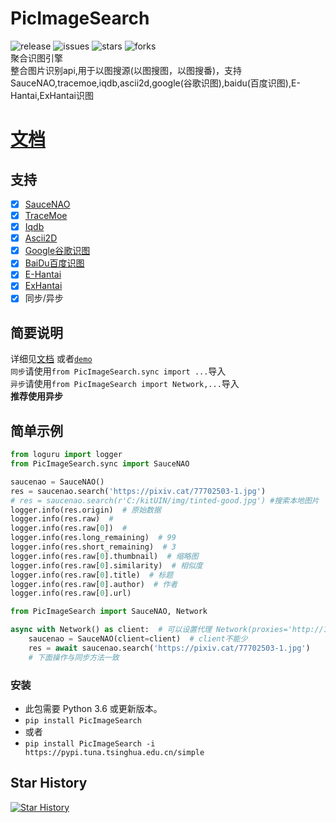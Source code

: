 # PicImageSearch
![release](https://img.shields.io/github/v/release/kitUIN/PicImageSearch)
![issues](https://img.shields.io/github/issues/kitUIN/PicImageSearch)
![stars](https://img.shields.io/github/stars/kitUIN/PicImageSearch)
![forks](https://img.shields.io/github/forks/kitUIN/PicImageSearch)  
聚合识图引擎  
整合图片识别api,用于以图搜源(以图搜图，以图搜番)，支持SauceNAO,tracemoe,iqdb,ascii2d,google(谷歌识图),baidu(百度识图),E-Hantai,ExHantai识图
# [文档](https://www.kituin.fun/wiki/picimagesearch/)

## 支持
- [x] [SauceNAO](https://saucenao.com/)
- [x] [TraceMoe](https://trace.moe/)
- [x] [Iqdb](http://iqdb.org/)
- [x] [Ascii2D](https://ascii2d.net/)
- [x] [Google谷歌识图](https://www.google.com/imghp)  
- [x] [BaiDu百度识图](https://graph.baidu.com/)
- [x] [E-Hantai](https://e-hentai.org/)  
- [x] [ExHantai](https://exhentai.org/)  
- [x] 同步/异步
## 简要说明

详细见[文档](https://www.kituin.fun/wiki/picimagesearch/) 或者[`demo`](https://github.com/kitUIN/PicImageSearch/tree/main/demo)  
`同步`请使用`from PicImageSearch.sync import ...`导入  
`异步`请使用`from PicImageSearch import Network,...`导入  
**推荐使用异步**  

## 简单示例
```python
from loguru import logger
from PicImageSearch.sync import SauceNAO

saucenao = SauceNAO()
res = saucenao.search('https://pixiv.cat/77702503-1.jpg')
# res = saucenao.search(r'C:/kitUIN/img/tinted-good.jpg') #搜索本地图片
logger.info(res.origin)  # 原始数据
logger.info(res.raw)  #
logger.info(res.raw[0])  #
logger.info(res.long_remaining)  # 99
logger.info(res.short_remaining)  # 3
logger.info(res.raw[0].thumbnail)  # 缩略图
logger.info(res.raw[0].similarity)  # 相似度
logger.info(res.raw[0].title)  # 标题
logger.info(res.raw[0].author)  # 作者
logger.info(res.raw[0].url)
```

```python
from PicImageSearch import SauceNAO, Network

async with Network() as client:  # 可以设置代理 Network(proxies='http://127.0.0.1:10809')
    saucenao = SauceNAO(client=client)  # client不能少
    res = await saucenao.search('https://pixiv.cat/77702503-1.jpg')
    # 下面操作与同步方法一致
```
### 安装
- 此包需要 Python 3.6 或更新版本。
- `pip install PicImageSearch`
- 或者
- `pip install PicImageSearch -i https://pypi.tuna.tsinghua.edu.cn/simple`

## Star History

[![Star History](https://starchart.cc/kitUIN/PicImageSearch.svg)](https://starchart.cc/kitUIN/PicImageSearch)
